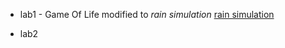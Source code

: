 - lab1 -  Game Of Life modified to *rain simulation*
[rain simulation](https://user-images.githubusercontent.com/64365037/156899951-01d81c4f-b88d-4368-a6e4-47d0d60cf1bf.png)

- lab2

